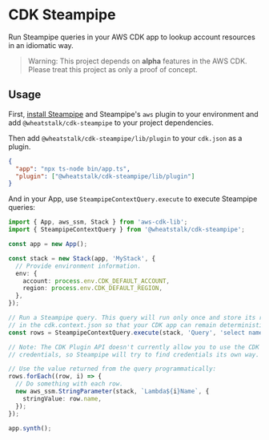 # CDK Steampipe

Run Steampipe queries in your AWS CDK app to lookup account resources in an
idiomatic way.

> Warning: This project depends on **alpha** features in the AWS CDK.
> Please treat this project as only a proof of concept.

## Usage

First, [install Steampipe](https://steampipe.io/downloads) and Steampipe's
`aws` plugin to your environment and add `@wheatstalk/cdk-steampipe` to your
project dependencies.

Then add `@wheatstalk/cdk-steampipe/lib/plugin` to your `cdk.json` as a plugin.

```json
{
  "app": "npx ts-node bin/app.ts",
  "plugin": ["@wheatstalk/cdk-steampipe/lib/plugin"]
}
```

And in your App, use `SteampipeContextQuery.execute` to execute Steampipe
queries:

```ts
import { App, aws_ssm, Stack } from 'aws-cdk-lib';
import { SteampipeContextQuery } from '@wheatstalk/cdk-steampipe';

const app = new App();

const stack = new Stack(app, 'MyStack', {
  // Provide environment information.
  env: {
    account: process.env.CDK_DEFAULT_ACCOUNT,
    region: process.env.CDK_DEFAULT_REGION,
  },
});

// Run a Steampipe query. This query will run only once and store its result
// in the cdk.context.json so that your CDK app can remain deterministic.
const rows = SteampipeContextQuery.execute(stack, 'Query', 'select name from aws_lambda_function');

// Note: The CDK Plugin API doesn't currently allow you to use the CDK CLI's
// credentials, so Steampipe will try to find credentials its own way.

// Use the value returned from the query programmatically:
rows.forEach((row, i) => {
  // Do something with each row.
  new aws_ssm.StringParameter(stack, `Lambda${i}Name`, {
    stringValue: row.name,
  });
});

app.synth();
```
